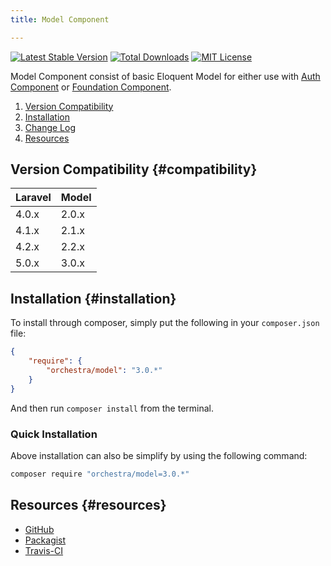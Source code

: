 ```yaml
---
title: Model Component

---
```


[![Latest Stable Version](https://img.shields.io/github/release/orchestral/model.svg?style=flat)](https://packagist.org/packages/orchestra/model)
[![Total Downloads](https://img.shields.io/packagist/dt/orchestra/model.svg?style=flat)](https://packagist.org/packages/orchestra/model)
[![MIT License](https://img.shields.io/packagist/l/orchestra/model.svg?style=flat)](https://packagist.org/packages/orchestra/model)

Model Component consist of basic Eloquent Model for either use with [Auth Component]({doc-url}/components/auth) or [Foundation Component]({doc-url}/components/foundation).

1. [Version Compatibility](#compatibility)
2. [Installation](#installation)
3. [Change Log]({doc-url}/components/model/changes#v3-0)
4. [Resources](#resources)

## Version Compatibility {#compatibility}

Laravel    | Model
:----------|:----------
 4.0.x     | 2.0.x
 4.1.x     | 2.1.x
 4.2.x     | 2.2.x
 5.0.x     | 3.0.x

## Installation {#installation}

To install through composer, simply put the following in your `composer.json` file:

```json
{
	"require": {
		"orchestra/model": "3.0.*"
	}
}
```

And then run `composer install` from the terminal.

### Quick Installation

Above installation can also be simplify by using the following command:

```bash
composer require "orchestra/model=3.0.*"
```

## Resources {#resources}

* [GitHub](https://github.com/orchestral/model)
* [Packagist](https://packagist.org/packages/orchestra/model)
* [Travis-CI](https://travis-ci.org/orchestral/model)

